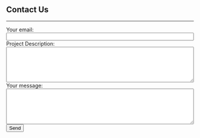 <h2>Contact Us</h2>
<hr />


<form  style="width:100%" action="https://formspree.io/f/xaylvvwy"  method="POST">
  <div class="form-group"  style="width:100%">
    <label>
      Your email:
      <input type="text" name="_replyto" class="form-control"  style="width:100%">
    </label>
  </div>
  <div class="form-group"  style="width:100%">
    <label>
      Project Description:
      <textarea name="projectdescription" class="form-control" rows="6"  style="width:100%"></textarea>
    </label>
  </div>
  <div class="form-group"  style="width:100%">
    <label>
      Your message:
      <textarea name="message" class="form-control" rows="6"  style="width:100%"></textarea>
    </label>
  </div>
  <div class="form-group">
    <button type="submit" class="btn btn-primary">Send</button>
  </div>
</form>
